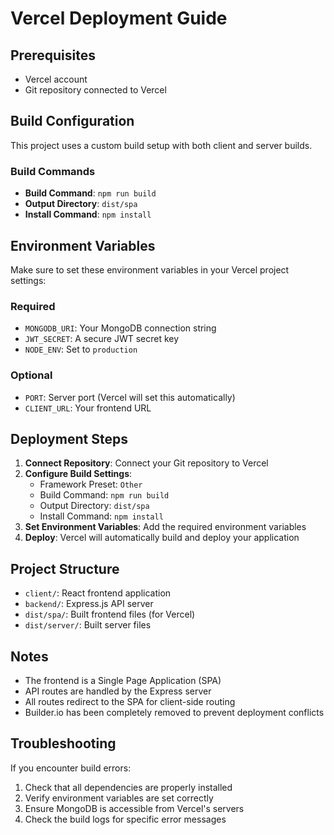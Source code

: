 # Vercel Deployment Guide

## Prerequisites
- Vercel account
- Git repository connected to Vercel

## Build Configuration
This project uses a custom build setup with both client and server builds.

### Build Commands
- **Build Command**: `npm run build`
- **Output Directory**: `dist/spa`
- **Install Command**: `npm install`

## Environment Variables
Make sure to set these environment variables in your Vercel project settings:

### Required
- `MONGODB_URI`: Your MongoDB connection string
- `JWT_SECRET`: A secure JWT secret key
- `NODE_ENV`: Set to `production`

### Optional
- `PORT`: Server port (Vercel will set this automatically)
- `CLIENT_URL`: Your frontend URL

## Deployment Steps

1. **Connect Repository**: Connect your Git repository to Vercel
2. **Configure Build Settings**:
   - Framework Preset: `Other`
   - Build Command: `npm run build`
   - Output Directory: `dist/spa`
   - Install Command: `npm install`
3. **Set Environment Variables**: Add the required environment variables
4. **Deploy**: Vercel will automatically build and deploy your application

## Project Structure
- `client/`: React frontend application
- `backend/`: Express.js API server
- `dist/spa/`: Built frontend files (for Vercel)
- `dist/server/`: Built server files

## Notes
- The frontend is a Single Page Application (SPA)
- API routes are handled by the Express server
- All routes redirect to the SPA for client-side routing
- Builder.io has been completely removed to prevent deployment conflicts

## Troubleshooting
If you encounter build errors:
1. Check that all dependencies are properly installed
2. Verify environment variables are set correctly
3. Ensure MongoDB is accessible from Vercel's servers
4. Check the build logs for specific error messages 